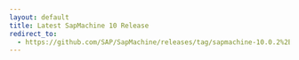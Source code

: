 ```yaml
---
layout: default
title: Latest SapMachine 10 Release
redirect_to:
  - https://github.com/SAP/SapMachine/releases/tag/sapmachine-10.0.2%2B13-1
---
```

